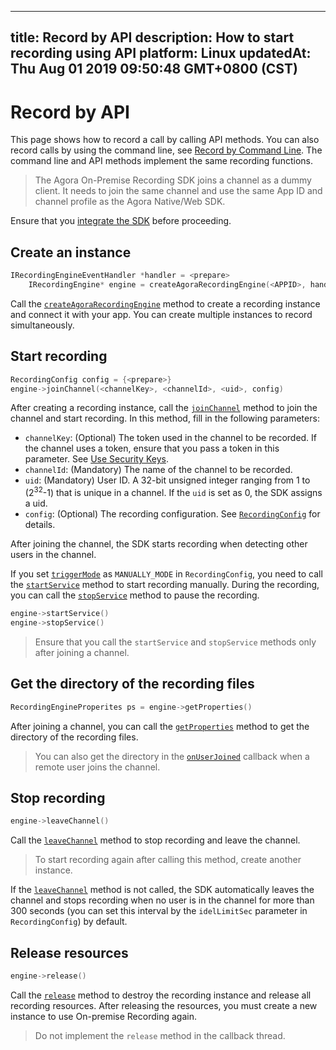 
---
title: Record by API
description: How to start recording using API
platform: Linux
updatedAt: Thu Aug 01 2019 09:50:48 GMT+0800 (CST)
---
# Record by API
This page shows how to record a call by calling API methods. You can also record calls by using the command line, see [Record by Command Line](../../en/Recording/recording_cmd_cpp.md). The command line and API methods implement the same recording functions.

> The Agora On-Premise Recording SDK joins a channel as a dummy client. It needs to join the same channel and use the same App ID and channel profile as the Agora Native/Web SDK.

Ensure that you [integrate the SDK](../../en/Recording/recording_integrate_cpp.md) before proceeding.

## Create an instance

```c++
IRecordingEngineEventHandler *handler = <prepare>
	IRecordingEngine* engine = createAgoraRecordingEngine(<APPID>, handler)
```

Call the [`createAgoraRecordingEngine`](https://docs.agora.io/en/Recording/API%20Reference/recording_cpp/classagora_1_1recording_1_1_i_recording_engine.html#a683b055963f285fa0ca63aaab7af27d6) method to create a recording instance and connect it with your app. You can create multiple instances to record simultaneously.


##  Start recording

```c++
RecordingConfig config = {<prepare>}
engine->joinChannel(<channelKey>, <channelId>, <uid>, config)
```

After creating a recording instance, call the [`joinChannel`](https://docs.agora.io/en/Recording/API%20Reference/recording_cpp/classagora_1_1recording_1_1_i_recording_engine.html#a011ff5c4a47816050be60b26ba0fb431) method to join the channel and start recording. In this method, fill in the following parameters:

- `channelKey`: (Optional) The token used in the channel to be recorded. If the channel uses a token, ensure that you pass a token in this parameter. See [Use Security Keys](../../en/Recording/token.md).
- `channelId`: (Mandatory) The name of the channel to be recorded.
- `uid`: (Mandatory) User ID. A 32-bit unsigned integer ranging from 1 to (2<sup>32</sup>-1) that is unique in a channel. If the `uid` is set as 0, the SDK assigns a uid.
- `config`: (Optional) The recording configuration. See [`RecordingConfig`](https://docs.agora.io/en/Recording/API%20Reference/recording_cpp/structagora_1_1recording_1_1_recording_config.html#a511201f4e63f0fae5ef416fb98cb49af) for details. 

After joining the channel, the SDK starts recording when detecting other users in the channel.

If you set [`triggerMode`](https://docs.agora.io/en/Recording/API%20Reference/recording_cpp/namespaceagora_1_1linuxsdk.html#a652d8aefc1931391ff65ae7a088b932f) as `MANUALLY_MODE` in `RecordingConfig`, you need to call the [`startService`](https://docs.agora.io/en/Recording/API%20Reference/recording_cpp/classagora_1_1recording_1_1_i_recording_engine.html#a2d4e78e4164993e64fb0286b9108d478) method to start recording manually. During the recording, you can call the  [`stopService`](https://docs.agora.io/en/Recording/API%20Reference/recording_cpp/classagora_1_1recording_1_1_i_recording_engine.html#a302a83737a67b2693ede181484af862a) method to pause the recording.

```c++
engine->startService()
engine->stopService()
```

> Ensure that you call the `startService` and `stopService` methods only after joining a channel.

## Get the directory of the recording files

```c++
RecordingEngineProperites ps = engine->getProperties()
```

After joining a channel, you can call the [`getProperties`](https://docs.agora.io/en/Recording/API%20Reference/recording_cpp/classagora_1_1recording_1_1_i_recording_engine.html#abf1bcd2dd5a38262ca26e50b3b182f4b) method to get the directory of the recording files.

> You can also get the directory in the [`onUserJoined`](https://docs.agora.io/en/Recording/API%20Reference/recording_cpp/classagora_1_1recording_1_1_i_recording_engine_event_handler.html#a2ca947993a8c8d9ae23fc0545ae1a05d) callback when a remote user joins the channel.

## Stop recording

```c++
engine->leaveChannel()
```

Call the [`leaveChannel`](https://docs.agora.io/en/Recording/API%20Reference/recording_cpp/classagora_1_1recording_1_1_i_recording_engine.html#adafb45815ad0f02dc1c8b3cadb7cd2e3) method to stop recording and leave the channel.

> To start recording again after calling this method, create another instance.

If the [`leaveChannel`](https://docs.agora.io/en/Recording/API%20Reference/recording_cpp/classagora_1_1recording_1_1_i_recording_engine.html#adafb45815ad0f02dc1c8b3cadb7cd2e3) method is not called, the SDK automatically leaves the channel and stops recording when no user is in the channel for more than 300 seconds (you can set this interval by the `idelLimitSec` parameter in `RecordingConfig`) by default.

##  Release resources

```c++
engine->release()
```

Call the [`release`](https://docs.agora.io/en/Recording/API%20Reference/recording_cpp/classagora_1_1recording_1_1_i_recording_engine.html#af4d33159ed8ed249991470e6833d0fd5)  method to destroy the recording instance and release all recording resources.  After releasing the resources, you must create a new instance to use On-premise Recording again. 

> Do not implement the `release` method in the callback thread.
